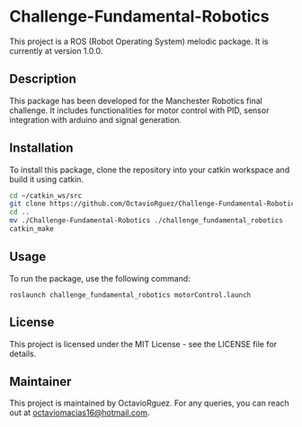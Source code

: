 # Challenge-Fundamental-Robotics

This project is a ROS (Robot Operating System) melodic package. It is currently at version 1.0.0.

## Description

This package has been developed for the Manchester Robotics final challenge. It includes functionalities for motor control with PID, sensor integration with arduino and signal generation.

## Installation

To install this package, clone the repository into your catkin workspace and build it using catkin.

```bash
cd ~/catkin_ws/src
git clone https://github.com/OctavioRguez/Challenge-Fundamental-Robotics.git
cd ..
mv ./Challenge-Fundamental-Robotics ./challenge_fundamental_robotics
catkin_make
```

## Usage
To run the package, use the following command:
```
roslaunch challenge_fundamental_robotics motorControl.launch
```

## License
This project is licensed under the MIT License - see the LICENSE file for details.


## Maintainer
This project is maintained by OctavioRguez. For any queries, you can reach out at octaviomacias16@hotmail.com.